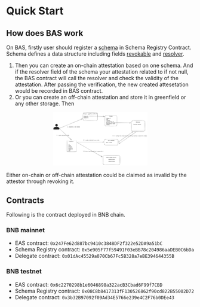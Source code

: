 # Quick Start


## How does BAS work
On BAS, firstly user should register a [schema](./core_concept/schema.md) in Schema Registry Contract. Schema defines a data structure including fields [revokable](./core_concept/revocation.md) and [resolver](./core_concept/resolver.md).
1) Then you can create an on-chain attestation based on one schema. And if the resolver field of the schema your attestation related to if not null, 
the BAS contract will call the resolver and check the validity of the attestation. After passing the verification, the new created
attesetation would be recorded in BAS contract.
2) Or you can create an off-chain attestation and store it in greenfield or any other storage. Then

<div align="center">
<img src="./figures/work_flow.jpg" width="50%" />
</div>

Either on-chain or off-chain attestation could be claimed as invalid by the attestor through revoking it.  

## Contracts
Following is the contract deployed in BNB chain.

### BNB mainnet

- EAS contract: `0x247Fe62d887bc9410c3848DF2f322e52DA9a51bC`
- Schema Registry contract: `0x5e905F77f59491F03eBB78c204986aaDEB0C6bDa`
- Delegate contract: `0x01dAc45529a070Cb67Fc5B328a7eBE394644355B`

### BNB testnet

- EAS contract: `0x6c2270298b1e6046898a322acB3Cbad6F99f7CBD`
- Schema Registry contract: `0x08C8b8417313fF130526862f90cd822B55002D72`
- Delegate contract: `0x3b32B97092f09Ad34E5766e239e4C2F76b0DEe43`
